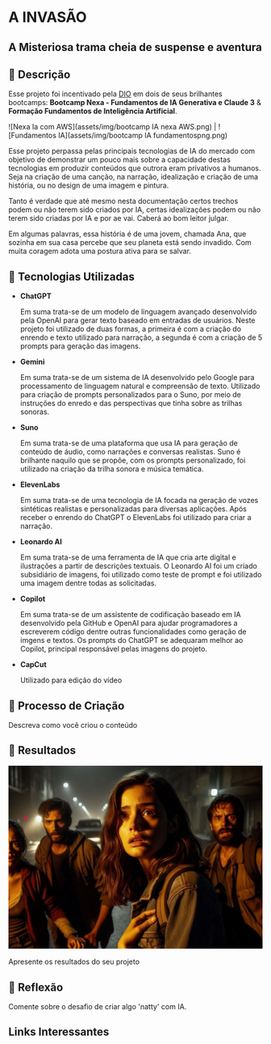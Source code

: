 # A INVASÃO 
## A Misteriosa trama cheia de suspense e aventura
 
## 📒 Descrição
Esse projeto foi incentivado pela [DIO](www.dio.me) em dois de seus brilhantes bootcamps: **Bootcamp Nexa - Fundamentos de IA Generativa e Claude 3** & **Formação Fundamentos de Inteligência Artificial**.

![Nexa Ia com AWS](assets/img/bootcamp IA nexa AWS.png) | ![Fundamentos IA](assets/img/bootcamp IA fundamentospng.png)

Esse projeto perpassa pelas principais tecnologias de IA do mercado com objetivo de demonstrar um pouco mais sobre a capacidade destas tecnologias em produzir conteúdos que outrora eram privativos a humanos. Seja na criação de uma canção, na narração, idealização e criação de uma história, ou no design de uma imagem e pintura.

Tanto é verdade que até mesmo nesta documentação certos trechos podem ou não terem sido criados por IA, certas idealizações podem ou não terem sido criadas por IA e por ae vai. Caberá ao bom leitor julgar.

Em algumas palavras, essa história é de uma jovem, chamada Ana, que sozinha em sua casa percebe que seu planeta está sendo invadido. Com muita coragem adota uma postura ativa para se salvar.


## 🤖 Tecnologias Utilizadas
<ul>
   <li><strong>ChatGPT</strong>
     <p>
      Em suma trata-se de um modelo de linguagem avançado desenvolvido pela OpenAI para gerar texto baseado em entradas de usuários.
      Neste projeto foi utilizado de duas formas, a primeira é com a criação do enrendo e texto utilizado para narração, a segunda é com a criação de 5 prompts para geração das imagens.
     </p>
   </li>
   <li><strong>Gemini</strong>
     <p>
      Em suma trata-se de um sistema de IA desenvolvido pelo Google para processamento de linguagem natural e compreensão de texto.
      Utilizado para criação de prompts personalizados para o Suno, por meio de instruções do enredo e das perspectivas que tinha sobre as trilhas sonoras.
     </p>
   </li>
   <li><strong>Suno</strong>
     <p>
      Em suma trata-se de uma plataforma que usa IA para geração de conteúdo de áudio, como narrações e conversas realistas.
      Suno é brilhante naquilo que se propõe, com os prompts personalizado, foi utilizado na criação da trilha sonora e música temática.
     </p>
   </li>
   <li><strong>ElevenLabs</strong>
     <p>
      Em suma trata-se de uma tecnologia de IA focada na geração de vozes sintéticas realistas e personalizadas para diversas aplicações.
      Após receber o enrendo do ChatGPT o ElevenLabs foi utilizado para criar a narração.
     </p>
   </li>
   <li><strong>Leonardo AI</strong>
     <p> 
      Em suma trata-se de uma ferramenta de IA que cria arte digital e ilustrações a partir de descrições textuais.
      O Leonardo AI foi um criado subsidiário de imagens, foi utilizado como teste de prompt e foi utilizado uma imagem dentre todas as solicitadas.
     </p>
   </li>
   <li><strong>Copilot</strong>
     <p>
      Em suma trata-se de um assistente de codificação baseado em IA desenvolvido pela GitHub e OpenAI para ajudar programadores a escreverem código dentre outras funcionalidades como geração de imgens e textos.
      Os prompts do ChatGPT se adequaram melhor ao Copilot, principal responsável pelas imagens do projeto.
     </p>
   </li>
  <li><strong>CapCut</strong>
     <p>Utilizado para edição do vídeo</p>
</ul>

## 🧐 Processo de Criação
Descreva como você criou o conteúdo

## 🚀 Resultados

![Imagem dos sobreviventes](assets/img/sobreviventes.jpeg)

Apresente os resultados do seu projeto

## 💭 Reflexão
Comente sobre o desafio de criar algo 'natty' com IA.

## Links Interessantes
